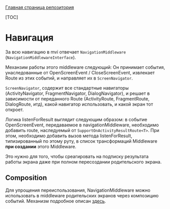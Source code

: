 [Главная страница репозитория](../docs/main.md)

[TOC]

# Навигация
За всю навигацию в mvi отвечает `NavigationMiddleware` (`NavigationMiddlewareInterface`).

Механзим работы этого middleware следующий: 
Он принимает события, унаследованные от OpenScreenEvent / CloseScreenEvent, извлекает Route из этих событий, и направляет их в 
`ScreenNavigator`. 

`ScreenNavigator`, содержит все стандартные навигаторы (ActivityNavigator, FragmentNavigator, DialogNavigator),
и решает в зависимости от переданного Route (ActivityRoute, FragmentRoute, DialogRoute, итд), какой навигатор использовать, и какой экран тот откроет. 

Логика listenForResult выглядит следующим образом: в событие OpenScreenEvent, 
передаваемое в navigationMiddleware,  необходимо добавить route, 
наследуемый от `SupportOnActivityResultRoute<T>`.
При этом, необходимо добавить вызов метода listenForResult, типизированный по этому руту, 
в список трансформаций Middleware **при создании** этого Middleware.

Это нужно для того, чтобы среагировать на подписку результата работы экрана даже при полном пересоздании родительского экрана.

## Composition 
Для упрощения переиспользования, NavigationMiddleware можно использовать в middleware родительских экранов через композицию событий.
Механизм подробное описан [здесь][compreadme].

[compreadme]: composition.md